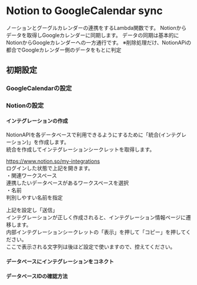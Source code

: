 # Notion to GoogleCalendar sync
ノーションとグーグルカレンダーの連携をするLambda関数です。
Notionからデータを取得しGoogleカレンダーに同期します。
データの同期は基本的にNotionからGoogleカレンダーへの一方通行です。
※削除処理だけ、NotionAPiの都合でGoogleカレンダー側のデータをもとに判定

## 初期設定
### GoogleCalendarの設定

### Notionの設定
#### インテグレーションの作成
NotionAPIを各データベースで利用できるようにするために「統合(インテグレーション)」を作成します。  
統合を作成してインテグレーションシークレットを取得します。  
  
https://www.notion.so/my-integrations  
ログインした状態で上記を開きます。  
・関連ワークスペース  
連携したいデータベースがあるワークスペースを選択  
・名前  
判別しやすい名前を指定  
  
上記を設定し「送信」  
インテグレーションが正しく作成されると、インテグレーション情報ページに遷移します。  
内部インテグレーションシークレットの「表示」を押して「コピー」を押してください。  
ここで表示される文字列は後ほど設定で使いますので、控えてください。  
  
#### データベースにインテグレーションをコネクト

#### データベースIDの確認方法